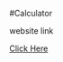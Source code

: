 #Calculator
<p>website link</p>
<a href="https://kamalaselvimahendran.github.io/calculator-/">Click Here</a>
